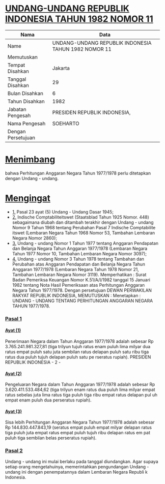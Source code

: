 # [UNDANG-UNDANG REPUBLIK INDONESIA TAHUN 1982 NOMOR 11](http://example.org/legal/document/uu/1982/11)

| Nama | Data |
| ------ | ----- |
|Name|UNDANG-UNDANG REPUBLIK INDONESIA TAHUN 1982 NOMOR 11|
|Memutuskan||
|Tempat Disahkan|Jakarta|
|Tanggal Disahkan|29|
|Bulan Disahkan|6|
|Tahun Disahkan|1982|
|Jabatan Pengesah|PRESIDEN REPUBLIK INDONESIA,|
|Nama Pengesah|SOEHARTO|
|Dengan Persetujuan||
# [Menimbang](http://example.org/legal/document/uu/1982/11/menimbang)
bahwa Perhitungan Anggaran Negara Tahun 1977/1978 perlu ditetapkan dengan Undang - undang.
# [Mengingat](http://example.org/legal/document/uu/1982/11/mengingat)

* [1.](http://example.org/legal/document/uu/1982/11/mengingat/point/0001) Pasal 23 ayat (5) Undang - Undang Dasar 1945;
* [2.](http://example.org/legal/document/uu/1982/11/mengingat/point/0002) Indische Comptabiliteitswet (Staatsblad Tahun 1925 Nomor. 448) sebagaimana diubah dan ditambah terakhir dengan Undang - undang Nomor 9 Tahun 1968 tentang Perubahan Pasal 7 Indische Comptabilite itswet (Lembaran Negara Tahun 1968 Nomor 53, Tambahan Lembaran Negara Nomor 2860);
* [3.](http://example.org/legal/document/uu/1982/11/mengingat/point/0003) Undang - undang Nomor 1 Tahun 1977 tentang Anggaran Pendapatan dan Belanja Negara Tahun Anggaran 1977/1978 (Lembaran Negara Tahun 1977 Nomor 10, Tambahan Lembaran Negara Nomor 3097);
* [4.](http://example.org/legal/document/uu/1982/11/mengingat/point/0004) Undang - undang Nomor 3 Tahun 1978 tentang Tambahan dan Perubahan atas Anggaran Pendapatan dan Belanja Negara Tahun Anggaran 1977/1978 (Lembaran Negara Tahun 1978 Nomor 21, Tambahan Lembaran Negara Nomor 3119). Memperhatikan : Surat Badan Pemeriksa Keuangan Nomor K.51/A/l/1982 tanggal 15 Januari 1982 tentang Nota Hasil Pemeriksaan atas Perhitungan Anggaran Negara Tahun 1977/1978. Dengan persetujuan DEWAN PERWAKILAN RAKYAT REPUBLIK INDONESIA, MEMUTUSKAN : Menetapkan : UNDANG - UNDANG TENTANG PERHITUNGAN ANGGARAN NEGARA TAHUN 1977/1978.

### [Pasal 1](http://example.org/legal/document/uu/1982/11/pasal/0001)

#### [Ayat (1)](http://example.org/legal/document/uu/1982/11/pasal/0001/version/19820629/ayat/0001)
Penerimaan Negara dalam Tahun Anggaran 1977/1978 adalah sebesar Rp 3.765.241.981.327,81 (tiga trilyun tujuh ratus enam puluh lima milyar dua ratus empat puluh satu juta sembilan ratus delapan puluh satu ribu tiga ratus dua puluh tujuh delapan puluh satu pe rseratus rupiah). PRESIDEN REPUBLIK INDONESIA - 2 -

#### [Ayat (2)](http://example.org/legal/document/uu/1982/11/pasal/0001/version/19820629/ayat/0002)
Pengeluaran Negara dalam Tahun Anggaran 1977/1978 adalah sebesar Rp 3.620.411.533.484,62 (tiga trilyun enam ratus dua puluh lima milyar empat ratus sebelas juta lima ratus tiga puluh tiga ribu empat ratus delapan pul uh empat enam puluh dua perseratus rupiah).

#### [Ayat (3)](http://example.org/legal/document/uu/1982/11/pasal/0001/version/19820629/ayat/0003)
Sisa lebih Perhitungan Anggaran Negara Tahun 1977/1978 adalah sebesar Rp 144.830.447.843,19 (seratus empat puluh empat milyar delapan ratus tiga puluh juta empat ratus empat puluh tujuh ribu delapan ratus em pat puluh tiga sembilan belas perseratus rupiah).


### [Pasal 2](http://example.org/legal/document/uu/1982/11/pasal/0002)
Undang - undang ini mulai berlaku pada tanggal diundangkan. Agar supaya setiap orang mengetahuinya, memerintahkan pengundangan Undang - undang ini dengan penempatannya dalam Lembaran Negara Republi k Indonesia.
